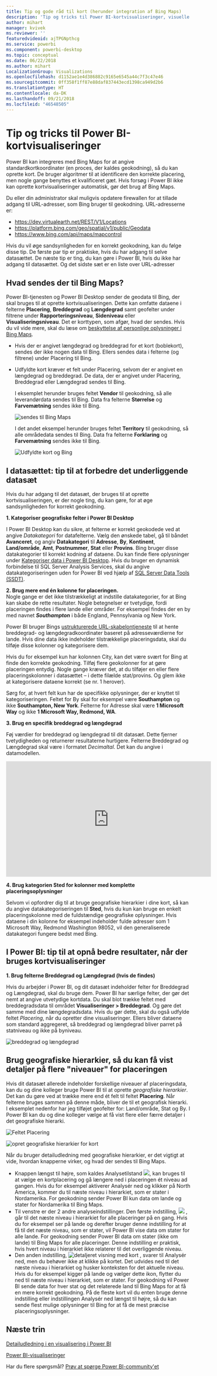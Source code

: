 ```yaml
---
title: Tip og gode råd til kort (herunder integration af Bing Maps)
description: 'Tip og tricks til Power BI-kortvisualiseringer, visuelle elementer, steder, længdegrad og breddegrad og hvordan de fungerer med Bing Maps. '
author: mihart
manager: kvivek
ms.reviewer: ''
featuredvideoid: ajTPGNpthcg
ms.service: powerbi
ms.component: powerbi-desktop
ms.topic: conceptual
ms.date: 06/22/2018
ms.author: mihart
LocalizationGroup: Visualizations
ms.openlocfilehash: d1152ae1e4d386882c9165e6545a44c7f3c47e46
ms.sourcegitcommit: 0ff358f1ff87e88daf837443ecd1398ca949d2b6
ms.translationtype: HT
ms.contentlocale: da-DK
ms.lasthandoff: 09/21/2018
ms.locfileid: "46548505"
---
```

# <a name="tips-and-tricks-for-power-bi-map-visualizations"></a>Tip og tricks til Power BI-kortvisualiseringer
Power BI kan integreres med Bing Maps for at angive standardkortkoordinater (en proces, der kaldes geokodning), så du kan oprette kort. De bruger algoritmer til at identificere den korrekte placering, men nogle gange benyttes et kvalificeret gæt. Hvis forsøg i Power BI ikke kan oprette kortvisualiseringer automatisk, gør det brug af Bing Maps. 

Du eller din administrator skal muligvis opdatere firewallen for at tillade adgang til URL-adresser, som Bing bruger til geokodning.  URL-adresserne er:
* https://dev.virtualearth.net/REST/V1/Locations
* https://platform.bing.com/geo/spatial/v1/public/Geodata
* https://www.bing.com/api/maps/mapcontrol

Hvis du vil øge sandsynligheden for en korrekt geokodning, kan du følge disse tip. De første par tip er praktiske, hvis du har adgang til selve datasættet. De næste tip er ting, du kan gøre i Power BI, hvis du ikke har adgang til datasættet. Og det sidste sæt er en liste over URL-adresser

## <a name="what-is-sent-to-bing-maps"></a>Hvad sendes der til Bing Maps?
Power BI-tjenesten og Power BI Desktop sender de geodata til Bing, der skal bruges til at oprette kortvisualiseringen. Dette kan omfatte dataene i felterne **Placering**, **Breddegrad** og **Længdegrad** samt geofelter under filtrene under **Rapporteringsniveau**, **Sideniveau** eller **Visualiseringsniveau**. Det er korttypen, som afgør, hvad der sendes. Hvis du vil vide mere, skal du læse om [beskyttelse af personlige oplysninger i Bing Maps](https://go.microsoft.com/fwlink/?LinkID=248686).

* Hvis der er angivet længdegrad og breddegrad for et kort (boblekort), sendes der ikke nogen data til Bing. Ellers sendes data i felterne (og filtrene) under Placering til Bing.     
* Udfyldte kort kræver et felt under Placering, selvom der er angivet en længdegrad og breddegrad. De data, der er angivet under Placering, Breddegrad eller Længdegrad sendes til Bing.
  
    I eksemplet herunder bruges feltet **Vendor** til geokodning, så alle leverandørdata sendes til Bing. Data fra felterne **Størrelse** og **Farvemætning** sendes ikke til Bing.
  
    ![sendes til Bing Maps](./media/power-bi-map-tips-and-tricks/power-bi-sent-to-bing-new.png)
  
    I det andet eksempel herunder bruges feltet **Territory** til geokodning, så alle områdedata sendes til Bing. Data fra felterne **Forklaring** og **Farvemætning** sendes ikke til Bing.
  
    ![Udfyldte kort og Bing](./media/power-bi-map-tips-and-tricks/power-bi-filled-map.png)

## <a name="in-the-dataset-tips-to-improve-the-underlying-dataset"></a>I datasættet: tip til at forbedre det underliggende datasæt
Hvis du har adgang til det datasæt, der bruges til at oprette kortvisualiseringen, er der nogle ting, du kan gøre, for at øge sandsynligheden for korrekt geokodning.

**1. Kategoriser geografiske felter i Power BI Desktop**

I Power BI Desktop kan du sikre, at felterne er korrekt geokodede ved at angive *Datakategori* for datafelterne. Vælg den ønskede tabel, gå til båndet **Avanceret**, og angiv **Datakategori** til **Adresse**, **By**, **Kontinent**, **Land/område**, **Amt**, **Postnummer**, **Stat** eller **Provins**. Bing bruger disse datakategorier til korrekt kodning af dataene. Du kan finde flere oplysninger under [Kategoriser data i Power BI Desktop](../desktop-data-categorization.md). Hvis du bruger en dynamisk forbindelse til SQL Server Analysis Services, skal du angive datakategoriseringen uden for Power BI ved hjælp af [SQL Server Data Tools (SSDT)](https://docs.microsoft.com/sql/ssdt/download-sql-server-data-tools-ssdt).

**2. Brug mere end én kolonne for placeringen.**    
 Nogle gange er det ikke tilstrækkeligt at indstille datakategorier, for at Bing kan skabe de rette resultater. Nogle betegnelser er tvetydige, fordi placeringen findes i flere lande eller områder. For eksempel findes der en by med navnet ***Southampton*** i både England, Pennsylvania og New York.

Power BI bruger Bings [ustrukturerede URL-skabelontjeneste](https://msdn.microsoft.com/library/ff701714.aspx) til at hente breddegrad- og længdegradkoordinater baseret på adresseværdierne for lande. Hvis dine data ikke indeholder tilstrækkelige placeringsdata, skal du tilføje disse kolonner og kategorisere dem.

 Hvis du for eksempel kun har kolonnen City, kan det være svært for Bing at finde den korrekte geokodning. Tilføj flere geokolonner for at gøre placeringen entydig.  Nogle gange kræver det, at du tilføjer en eller flere placeringskolonner i datasættet – i dette filælde stat/provins. Og glem ikke at kategorisere dataene korrekt (se nr. 1 herover).

Sørg for, at hvert felt kun har de specifikke oplysninger, der er knyttet til kategoriseringen.  Feltet for By skal for eksempel være **Southampton** og ikke **Southampton, New York**.  Felterne for Adresse skal være **1 Microsoft Way** og ikke **1 Microsoft Way, Redmond, WA**.

**3. Brug en specifik breddegrad og længdegrad**

Føj værdier for breddegrad og længdegrad til dit datasæt. Dette fjerner tvetydigheden og returnerer resultaterne hurtigere. Felterne Breddegrad og Længdegrad skal være i formatet *Decimaltal*. Det kan du angive i datamodellen.

<iframe width="560" height="315" src="https://www.youtube.com/embed/ajTPGNpthcg" frameborder="0" allowfullscreen></iframe>

**4. Brug kategorien Sted for kolonner med komplette placeringsoplysninger**

Selvom vi opfordrer dig til at bruge geografiske hierarkier i dine kort, så kan du angive datakategoriseringen til **Sted**, hvis du kun kan bruge en enkelt placeringskolonne med de fuldstændige geografiske oplysninger. Hvis dataene i din kolonne for eksempel indeholder fulde adresser som 1 Microsoft Way, Redmond Washington 98052, vil den generaliserede datakategori fungere bedst med Bing. 

## <a name="in-power-bi-tips-to-get-better-results-when-using-map-visualizations"></a>I Power BI: tip til at opnå bedre resultater, når der bruges kortvisualiseringer
**1. Brug felterne Breddegrad og Længdegrad (hvis de findes)**

Hvis du arbejder i Power BI, og dit datasæt indeholder felter for Breddegrad og Længdegrad, skal du bruge dem.  Power BI har særlige felter, der gør det nemt at angive utvetydige kortdata. Du skal blot trække feltet med breddegradsdata til området **Visualiseringer > Breddegrad**.  Og gøre det samme med dine længdegradsdata. Hvis du gør dette, skal du også udfylde feltet *Placering*, når du opretter dine visualiseringer. Ellers bliver dataene som standard aggregeret, så breddegrad og længdegrad bliver parret på statniveau og ikke på byniveau.

![breddegrad og længdegrad](./media/power-bi-map-tips-and-tricks/pbi_latitude.png) 

## <a name="use-geo-hierarchies-so-you-can-drill-down-to-different-levels-of-location"></a>Brug geografiske hierarkier, så du kan få vist detaljer på flere "niveauer" for placeringen
Hvis dit datasæt allerede indeholder forskellige niveauer af placeringsdata, kan du og dine kolleger bruge Power BI til at oprette *geografiske hierarkier*. Det kan du gøre ved at trække mere end ét felt til feltet **Placering**. Når felterne bruges sammen på denne måde, bliver de til et geografisk hierarki. I eksemplet nedenfor har jeg tilføjet geofelter for: Land/område, Stat og By. I Power BI kan du og dine kolleger vælge at få vist flere eller færre detaljer i det geografiske hierarki.

  ![Feltet Placering](./media/power-bi-map-tips-and-tricks/power-bi-hierarchy.png)

   ![opret geografiske hierarkier for kort](./media/power-bi-map-tips-and-tricks/power-bi-geo.gif)

Når du bruger detailudledning med geografiske hierarkier, er det vigtigt at vide, hvordan knapperne virker, og hvad der sendes til Bing Maps. 

* Knappen længst til højre, som kaldes Analysetilstand ![](media/power-bi-map-tips-and-tricks/power-bi-drill-down.png), kan bruges til at vælge en kortplacering og gå længere ned i placeringen ét niveau ad gangen. Hvis du for eksempel aktiverer Analysér ned og klikker på North America, kommer du til næste niveau i hierarkiet, som er stater i Nordamerika. For geokodning sender Power BI kun data om lande og stater for Nordamerika til Bing Maps.  
* Til venstre er der 2 andre analyseindstillinger. Den første indstilling, ![](media/power-bi-map-tips-and-tricks/power-bi-drill-down2.png) , går til det næste niveau i hierarkiet for alle placeringer på en gang. Hvis du for eksempel ser på lande og derefter bruger denne indstilling for at få til det næste niveau, som er stater, vil Power BI vise data om stater for alle lande. For geokodning sender Power BI data om stater (ikke om lande) til Bing Maps for alle placeringer. Denne indstilling er praktisk, hvis hvert niveau i hierarkiet ikke relaterer til det overliggende niveau. 
* Den anden indstilling, ![detaljeret visning med kort](./media/power-bi-map-tips-and-tricks/power-bi-drill-down3.png) , svarer til Analysér ned, men du behøver ikke at klikke på kortet.  Det udvides ned til det næste niveau i hierarkiet og husker konteksten for det aktuelle niveau. Hvis du for eksempel kigger på lande og vælger dette ikon, flytter du ned til næste niveau i hierarkiet, som er stater. For geokodning vil Power BI sende data for hver stat og det relaterede land til Bing Maps for at få en mere korrekt geokodning. På de fleste kort vil du enten bruge denne indstilling eller indstillingen Analysér ned længst til højre, så du kan sende flest mulige oplysninger til Bing for at få de mest præcise placeringsoplysninger. 

## <a name="next-steps"></a>Næste trin
[Detailudledning i en visualisering i Power BI](../consumer/end-user-drill.md)

[Power BI-visualiseringer](power-bi-report-visualizations.md)

Har du flere spørgsmål? [Prøv at spørge Power BI-community'et](http://community.powerbi.com/)

